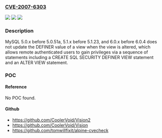 ### [CVE-2007-6303](https://cve.mitre.org/cgi-bin/cvename.cgi?name=CVE-2007-6303)
![](https://img.shields.io/static/v1?label=Product&message=n%2Fa&color=blue)
![](https://img.shields.io/static/v1?label=Version&message=n%2Fa&color=blue)
![](https://img.shields.io/static/v1?label=Vulnerability&message=n%2Fa&color=brighgreen)

### Description

MySQL 5.0.x before 5.0.51a, 5.1.x before 5.1.23, and 6.0.x before 6.0.4 does not update the DEFINER value of a view when the view is altered, which allows remote authenticated users to gain privileges via a sequence of statements including a CREATE SQL SECURITY DEFINER VIEW statement and an ALTER VIEW statement.

### POC

#### Reference
No POC found.

#### Github
- https://github.com/CoolerVoid/Vision2
- https://github.com/CoolerVoid/Vision
- https://github.com/tomwillfixit/alpine-cvecheck

